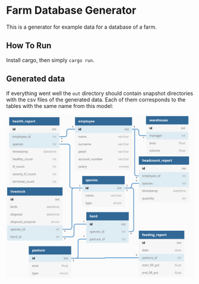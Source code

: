 # Farm Database Generator

This is a generator for example data for a database of a farm.

## How To Run

Install cargo, then simply `cargo run`. 

## Generated data

If everything went well the `out` directory should contain snapshot directories with the csv files of the generated data. Each of them corresponds to the tables with the same name from this model:

![model of the database](db_model.png)